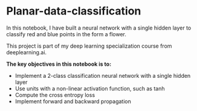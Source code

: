 # Planar-data-classification
In this notebook, I have built a neural network with a single hidden layer to classify red and blue points in the form a flower.

This project is part of my deep learning specialization course from deeplearning.ai. 

**The key objectives in this notebook is to:**

  * Implement a 2-class classification neural network with a single hidden layer
  * Use units with a non-linear activation function, such as tanh
  * Compute the cross entropy loss
  * Implement forward and backward propagation
